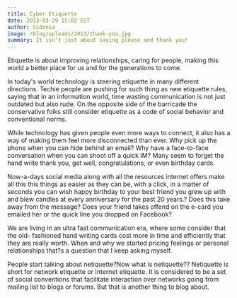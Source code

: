 ```yaml
---
title: Cyber Etiquette
date: 2013-03-29 15:02 EST
author: Sidonia
image: /blog/uploads/2013/thank-you.jpg
summary: It isn’t just about saying please and thank you!
---
```

Etiquette is about improving relationships, caring for people, making this world a better
place for us and for the generations to come.

In today's world technology is steering etiquette in many different directions. Techie 
people are pushing for such thing as new etiquette rules, saying that in an information 
world, time wasting communication is not just outdated but also rude. On the opposite side 
of the barricade the conservative folks still consider etiquette as a code of social 
behavior and conventional norms.

While technology has given people even more ways to connect, it also has a way of making 
them feel more disconnected than ever. Why pick up the phone when you can hide behind an 
email? Why have a face-to-face conversation when you can shoot off a quick IM? Many seem 
to forget the hand write thank you, get well, congratulations, or even birthday cards.

Now-a-days social media along with all the resources internet offers make all this this 
things as easier as they can be, with a click, in a matter of seconds you can wish happy 
birthday to your best friend you grew up with and blew candles at every anniversary for 
the past 20 years.? Does this take away from the message? Does your friend takes offend on
the e-card you emailed her or the quick line you dropped on Facebook?

We are living in an ultra fast communication era, where some consider that the old-
fashioned hand writing cards cost more in time and efficiently that they are really worth.
When and why we started pricing feelings or personal relationships that?s a question that
I keep asking myself.

People start talking about netiquette?Now what is netiquette?? Netiquette is short for 
network etiquette or Internet etiquette. It is considered to be a set of social 
conventions that facilitate interaction over networks going from mailing list to blogs or
forums. But that is another thing to blog about.
